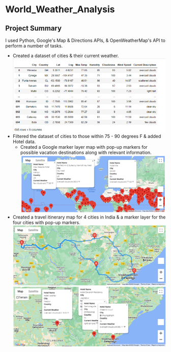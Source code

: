 # World_Weather_Analysis

## Project Summary

I used Python, Google's Map & Directions APIs, & OpenWeatherMap's API to perform a number of tasks.
- Created a dataset of cities & their current weather.
![city_data_df](Weather_Database/city_data_df.png)
- Filtered the dataset of cities to those within 75 - 90 degrees F & added Hotel data.
  - Created a Google marker layer map with pop-up markers for possible vacation destinations along with relevant information.
![WeatherPy_vacation_map](Vacation_Search/WeatherPy_vacation_map.png)
- Created a travel itinerary map for 4 cities in India & a marker layer for the four cities with pop-up markers.
![Travel_Map](Vacation_Itinerary/WeatherPy_travel_map.png)
![Travel_Map_Markers](Vacation_Itinerary/WeatherPy_travel_map_markers.png)